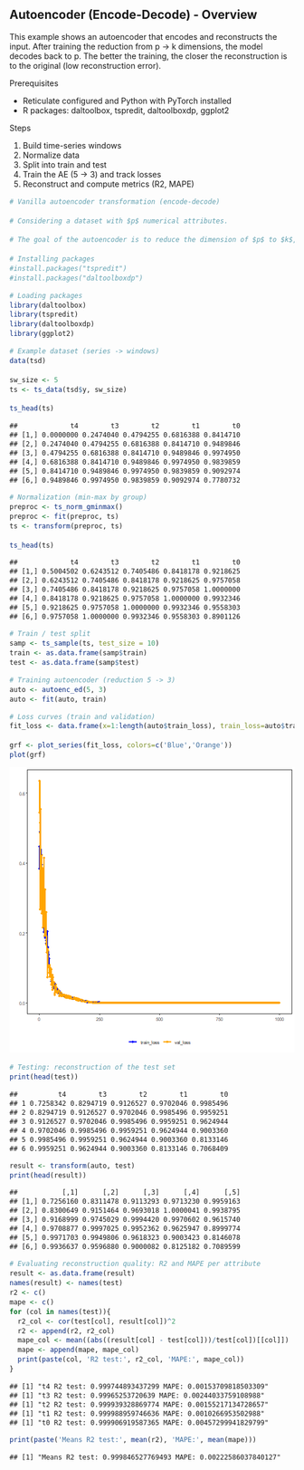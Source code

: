 ## Autoencoder (Encode-Decode) - Overview

This example shows an autoencoder that encodes and reconstructs the input. After training the reduction from p -> k dimensions, the model decodes back to p. The better the training, the closer the reconstruction is to the original (low reconstruction error).

Prerequisites
- Reticulate configured and Python with PyTorch installed
- R packages: daltoolbox, tspredit, daltoolboxdp, ggplot2

Steps
1) Build time-series windows
2) Normalize data
3) Split into train and test
4) Train the AE (5 -> 3) and track losses
5) Reconstruct and compute metrics (R2, MAPE)


``` r
# Vanilla autoencoder transformation (encode-decode)

# Considering a dataset with $p$ numerical attributes.

# The goal of the autoencoder is to reduce the dimension of $p$ to $k$, such that these $k$ attributes are enough to recompose the original $p$ attributes. However from the $k$ dimensions the data is returned back to $p$ dimensions. The higher the autoencoder quality, the more similar is the output to the input.

# Installing packages
#install.packages("tspredit")
#install.packages("daltoolboxdp")
```


``` r
# Loading packages
library(daltoolbox)
library(tspredit)
library(daltoolboxdp)
library(ggplot2)
```


``` r
# Example dataset (series -> windows)
data(tsd)

sw_size <- 5
ts <- ts_data(tsd$y, sw_size)

ts_head(ts)
```

```
##             t4        t3        t2        t1        t0
## [1,] 0.0000000 0.2474040 0.4794255 0.6816388 0.8414710
## [2,] 0.2474040 0.4794255 0.6816388 0.8414710 0.9489846
## [3,] 0.4794255 0.6816388 0.8414710 0.9489846 0.9974950
## [4,] 0.6816388 0.8414710 0.9489846 0.9974950 0.9839859
## [5,] 0.8414710 0.9489846 0.9974950 0.9839859 0.9092974
## [6,] 0.9489846 0.9974950 0.9839859 0.9092974 0.7780732
```


``` r
# Normalization (min-max by group)
preproc <- ts_norm_gminmax()
preproc <- fit(preproc, ts)
ts <- transform(preproc, ts)

ts_head(ts)
```

```
##             t4        t3        t2        t1        t0
## [1,] 0.5004502 0.6243512 0.7405486 0.8418178 0.9218625
## [2,] 0.6243512 0.7405486 0.8418178 0.9218625 0.9757058
## [3,] 0.7405486 0.8418178 0.9218625 0.9757058 1.0000000
## [4,] 0.8418178 0.9218625 0.9757058 1.0000000 0.9932346
## [5,] 0.9218625 0.9757058 1.0000000 0.9932346 0.9558303
## [6,] 0.9757058 1.0000000 0.9932346 0.9558303 0.8901126
```


``` r
# Train / test split
samp <- ts_sample(ts, test_size = 10)
train <- as.data.frame(samp$train)
test <- as.data.frame(samp$test)
```


``` r
# Training autoencoder (reduction 5 -> 3)
auto <- autoenc_ed(5, 3)
auto <- fit(auto, train)
```


``` r
# Loss curves (train and validation)
fit_loss <- data.frame(x=1:length(auto$train_loss), train_loss=auto$train_loss, val_loss=auto$val_loss)

grf <- plot_series(fit_loss, colors=c('Blue','Orange'))
plot(grf)
```

![plot of chunk unnamed-chunk-7](fig/autoenc_ed/unnamed-chunk-7-1.png)


``` r
# Testing: reconstruction of the test set
print(head(test))
```

```
##          t4        t3        t2        t1        t0
## 1 0.7258342 0.8294719 0.9126527 0.9702046 0.9985496
## 2 0.8294719 0.9126527 0.9702046 0.9985496 0.9959251
## 3 0.9126527 0.9702046 0.9985496 0.9959251 0.9624944
## 4 0.9702046 0.9985496 0.9959251 0.9624944 0.9003360
## 5 0.9985496 0.9959251 0.9624944 0.9003360 0.8133146
## 6 0.9959251 0.9624944 0.9003360 0.8133146 0.7068409
```

``` r
result <- transform(auto, test)
print(head(result))
```

```
##           [,1]      [,2]      [,3]      [,4]      [,5]
## [1,] 0.7256160 0.8311478 0.9113293 0.9713230 0.9959163
## [2,] 0.8300649 0.9151464 0.9693018 1.0000041 0.9938795
## [3,] 0.9168999 0.9745029 0.9994420 0.9970602 0.9615740
## [4,] 0.9708877 0.9997025 0.9952362 0.9625947 0.8999774
## [5,] 0.9971703 0.9949806 0.9618323 0.9003423 0.8146078
## [6,] 0.9936637 0.9596880 0.9000082 0.8125182 0.7089599
```


``` r
# Evaluating reconstruction quality: R2 and MAPE per attribute
result <- as.data.frame(result)
names(result) <- names(test)
r2 <- c()
mape <- c()
for (col in names(test)){
  r2_col <- cor(test[col], result[col])^2
  r2 <- append(r2, r2_col)
  mape_col <- mean((abs((result[col] - test[col]))/test[col])[[col]])
  mape <- append(mape, mape_col)
  print(paste(col, 'R2 test:', r2_col, 'MAPE:', mape_col))
}
```

```
## [1] "t4 R2 test: 0.999744893437299 MAPE: 0.00153709818503309"
## [1] "t3 R2 test: 0.99965253720639 MAPE: 0.00244033759108988"
## [1] "t2 R2 test: 0.999939328869774 MAPE: 0.00155217134728657"
## [1] "t1 R2 test: 0.999988959746636 MAPE: 0.0010266953502988"
## [1] "t0 R2 test: 0.999906919587365 MAPE: 0.00457299941829799"
```

``` r
print(paste('Means R2 test:', mean(r2), 'MAPE:', mean(mape)))
```

```
## [1] "Means R2 test: 0.999846527769493 MAPE: 0.00222586037840127"
```

